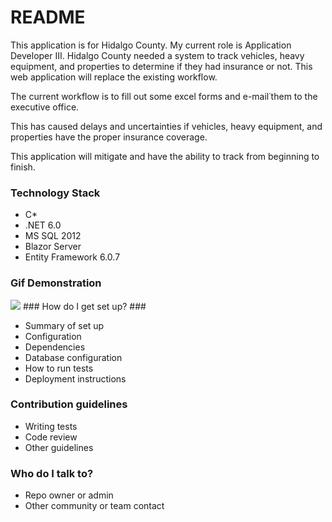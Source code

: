 # README #
This application is for Hidalgo County. 
My current role is Application Developer III.
Hidalgo County needed a system to track vehicles, heavy equipment, and properties to determine if they had insurance or not. This web application will replace the existing workflow.

The current workflow is to fill out some excel forms and e-mail˙them to the executive office.

This has caused delays and uncertainties if vehicles, heavy equipment, and properties have the proper insurance coverage.

This application will mitigate and have the ability to track from beginning to finish.

### Technology Stack ###
* C*
* .NET 6.0
* MS SQL 2012
* Blazor Server
* Entity Framework 6.0.7

### Gif Demonstration ###
<img src="https://bitbucket.org/hidalgocountydev/i-app/raw/ffd930dcd858a83163e1614f839cca672c6ac1b8/i-App/i-App/Animations/Animation.gif" />
### How do I get set up? ###

* Summary of set up
* Configuration
* Dependencies
* Database configuration
* How to run tests
* Deployment instructions

### Contribution guidelines ###

* Writing tests
* Code review
* Other guidelines

### Who do I talk to? ###

* Repo owner or admin
* Other community or team contact
